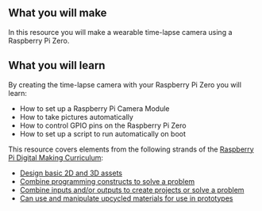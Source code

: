 ## What you will make
In this resource you will make a wearable time-lapse camera using a Raspberry Pi Zero.

## What you will learn
By creating the time-lapse camera with your Raspberry Pi Zero you will learn:

- How to set up a Raspberry Pi Camera Module
- How to take pictures automatically
- How to control GPIO pins on the Raspberry Pi Zero
- How to set up a script to run automatically on boot

This resource covers elements from the following strands of the [Raspberry Pi Digital Making Curriculum](https://www.raspberrypi.org/curriculum/):

- [Design basic 2D and 3D assets](https://www.raspberrypi.org/curriculum/design/creator)
- [Combine programming constructs to solve a problem](https://www.raspberrypi.org/curriculum/programming/builder)
- [Combine inputs and/or outputs to create projects or solve a problem](https://www.raspberrypi.org/curriculum/physical-computing/builder)
- [Can use and manipulate upcycled materials for use in prototypes](https://curriculum.raspberrypi.org/manufacture/creator/)